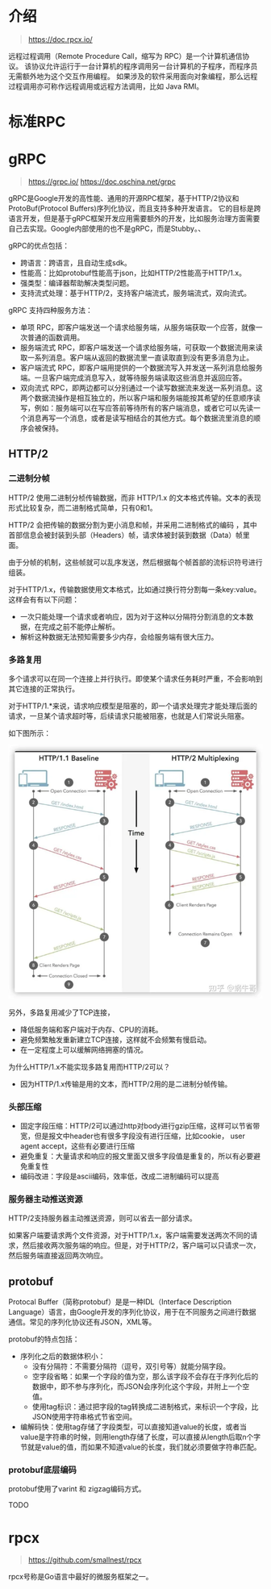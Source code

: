 # 介绍

> https://doc.rpcx.io/

远程过程调用（Remote Procedure Call，缩写为 RPC）是一个计算机通信协议。 该协议允许运行于一台计算机的程序调用另一台计算机的子程序，而程序员无需额外地为这个交互作用编程。 如果涉及的软件采用面向对象编程，那么远程过程调用亦可称作远程调用或远程方法调用，比如 Java RMI。

# 标准RPC

# gRPC

> https://grpc.io/ https://doc.oschina.net/grpc

gRPC是Google开发的高性能、通用的开源RPC框架，基于HTTP/2协议和ProtoBuf(Protocol Buffers)序列化协议，而且支持多种开发语言。 它的目标是跨语言开发，但是基于gRPC框架开发应用需要额外的开发，比如服务治理方面需要自己去实现。Google内部使用的也不是gRPC，而是Stubby。、

gRPC的优点包括：

- 跨语言：跨语言，且自动生成sdk。
- 性能高：比如protobuf性能高于json，比如HTTP/2性能高于HTTP/1.x。
- 强类型：编译器帮助解决类型问题。
- 支持流式处理：基于HTTP/2，支持客户端流式，服务端流式，双向流式。

gRPC 支持四种服务方法：

- 单项 RPC，即客户端发送一个请求给服务端，从服务端获取一个应答，就像一次普通的函数调用。
- 服务端流式 RPC，即客户端发送一个请求给服务端，可获取一个数据流用来读取一系列消息。客户端从返回的数据流里一直读取直到没有更多消息为止。
- 客户端流式 RPC，即客户端用提供的一个数据流写入并发送一系列消息给服务端。一旦客户端完成消息写入，就等待服务端读取这些消息并返回应答。
- 双向流式 RPC，即两边都可以分别通过一个读写数据流来发送一系列消息。这两个数据流操作是相互独立的，所以客户端和服务端能按其希望的任意顺序读写，例如：服务端可以在写应答前等待所有的客户端消息，或者它可以先读一个消息再写一个消息，或者是读写相结合的其他方式。每个数据流里消息的顺序会被保持。

## HTTP/2

### 二进制分帧

HTTP/2 使用二进制分桢传输数据，而非 HTTP/1.x 的文本格式传输。文本的表现形式比较复杂，而二进制格式简单，只有0和1。

HTTP/2 会把传输的数据分割为更小消息和帧，并采用二进制格式的编码 ，其中首部信息会被封装到头部（Headers）帧，请求体被封装到数据（Data）帧里面。

由于分帧的机制，这些帧就可以乱序发送，然后根据每个帧首部的流标识符号进行组装。

对于HTTP/1.x，传输数据使用文本格式，比如通过换行符分割每一条key:value。这样会有有以下问题：

- 一次只能处理一个请求或者响应，因为对于这种以分隔符分割消息的文本数据，在完成之前不能停止解析。
- 解析这种数据无法预知需要多少内存，会给服务端有很大压力。

### 多路复用

多个请求可以在同一个连接上并行执行。即使某个请求任务耗时严重，不会影响到其它连接的正常执行。

对于HTTP/1.*来说，请求响应模型是阻塞的，即一个请求处理完才能处理后面的请求，一旦某个请求超时等，后续请求只能被阻塞，也就是人们常说头阻塞。

如下图所示：

![img](https://raw.githubusercontent.com/shengchaohua/my-images/main/images/202311252132279.webp)

另外，多路复用减少了TCP连接，

- 降低服务端和客户端对于内存、CPU的消耗。
- 避免频繁触发重新建立TCP连接，这样就不会频繁有慢启动。
- 在一定程度上可以缓解网络拥塞的情况。

为什么HTTP/1.x不能实现多路复用而HTTP/2可以？

- 因为HTTP/1.x传输是用的文本，而HTTP/2用的是二进制分帧传输。

### 头部压缩

- 固定字段压缩：HTTP/2可以通过http对body进行gzip压缩，这样可以节省带宽，但是报文中header也有很多字段没有进行压缩，比如cookie， user agent accept，这些有必要进行压缩
- 避免重复：大量请求和响应的报文里面又很多字段值是重复的，所以有必要避免重复性
- 编码改进：字段是ascii编码，效率低，改成二进制编码可以提高

### **服务器主动推送资源**

HTTP/2支持服务器主动推送资源，则可以省去一部分请求。

如果客户端要请求两个文件资源，对于HTTP/1.x，客户端需要发送两次不同的请求，然后接收两次服务端的响应。但是，对于HTTP/2，客户端可以只请求一次，然后服务端直接返回两次响应。

## protobuf

Protocal Buffer（简称protobuf）是是一种IDL（Interface Description Language）语言，由Google开发的序列化协议，用于在不同服务之间进行数据通信。常见的序列化协议还有JSON，XML等。

protobuf的特点包括：

- 序列化之后的数据体积小：
  - 没有分隔符：不需要分隔符（逗号，双引号等）就能分隔字段。
  - 空字段省略：如果一个字段的值为空，那么该字段不会存在于序列化后的数据中，即不参与序列化，而JSON会序列化这个字段，并附上一个空值。
  - 使用tag标识：通过把字段的tag转换成二进制格式，来标识一个字段，比JSON使用字符串格式节省空间。
- 编解码快：使用tag存储了字段类型，可以直接知道value的长度，或者当value是字符串的时候，则用length存储了长度，可以直接从length后取n个字节就是value的值，而如果不知道value的长度，我们就必须要做字符串匹配。

### protobuf底层编码

protobuf使用了varint 和 zigzag编码方式。

TODO

# rpcx

> https://github.com/smallnest/rpcx

rpcx号称是Go语言中最好的微服务框架之一。